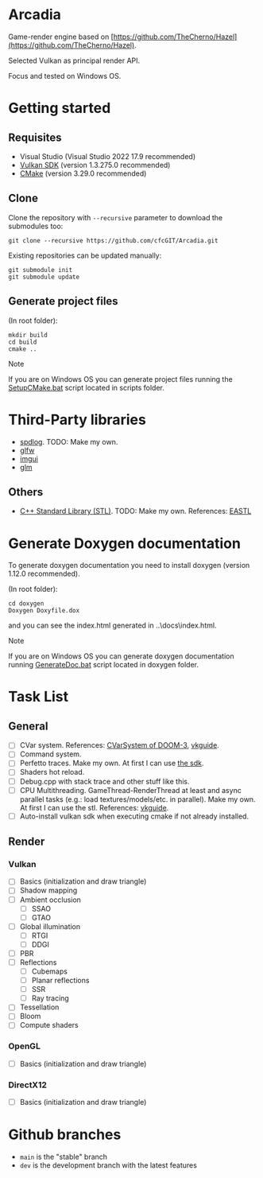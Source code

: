 # Arcadia

Game-render engine based on [https://github.com/TheCherno/Hazel](https://github.com/TheCherno/Hazel).

Selected Vulkan as principal render API.

Focus and tested on Windows OS.

# Getting started

## Requisites

- Visual Studio (Visual Studio 2022 17.9 recommended)
- [Vulkan SDK](https://vulkan.lunarg.com/sdk/home) (version 1.3.275.0 recommended)
- [CMake](https://cmake.org/download/) (version 3.29.0 recommended)

## Clone

Clone the repository with `--recursive` parameter to download the submodules too:
```
git clone --recursive https://github.com/cfcGIT/Arcadia.git
```

Existing repositories can be updated manually:
```
git submodule init
git submodule update
```

## Generate project files

(In root folder):
```
mkdir build
cd build
cmake ..
```

> [!NOTE]
> If you are on Windows OS you can generate project files running the [SetupCMake.bat](https://github.com/cfcGIT/Arcadia/blob/main/scripts/SetupCMake.bat) script located in scripts folder.

# Third-Party libraries

- [spdlog](https://github.com/gabime/spdlog). TODO: Make my own.
- [glfw](https://github.com/glfw/glfw)
- [imgui](https://github.com/ocornut/imgui)
- [glm](https://github.com/g-truc/glm)

## Others

- [C++ Standard Library (STL)](https://learn.microsoft.com/en-us/cpp/standard-library/cpp-standard-library-overview?view=msvc-170). TODO: Make my own. References: [EASTL](https://github.com/electronicarts/EASTL)

# Generate Doxygen documentation

To generate doxygen documentation you need to install doxygen (version 1.12.0 recommended).

(In root folder):
```
cd doxygen
Doxygen Doxyfile.dox
```
and you can see the index.html generated in ..\docs\index.html.

> [!NOTE]
> If you are on Windows OS you can generate doxygen documentation running [GenerateDoc.bat](https://github.com/cfcGIT/Arcadia/blob/main/doxygen/GenerateDoc.bat) script located in doxygen folder.

# Task List

## General

- [ ] CVar system. References: [CVarSystem of DOOM-3](https://github.com/id-Software/DOOM-3/blob/master/neo/framework/CVarSystem.h), [vkguide](https://vkguide.dev/docs/extra-chapter/cvar_system/).
- [ ] Command system.
- [ ] Perfetto traces. Make my own. At first I can use [the sdk](https://perfetto.dev/docs/instrumentation/tracing-sdk).
- [ ] Shaders hot reload.
- [ ] Debug.cpp with stack trace and other stuff like this.
- [ ] CPU Multithreading. GameThread-RenderThread at least and async parallel tasks (e.g.: load textures/models/etc. in parallel). Make my own. At first I can use the stl. References: [vkguide](https://vkguide.dev/docs/extra-chapter/multithreading/).
- [ ] Auto-install vulkan sdk when executing cmake if not already installed.

## Render

### Vulkan

- [ ] Basics (initialization and draw triangle)
- [ ] Shadow mapping
- [ ] Ambient occlusion
    - [ ] SSAO
    - [ ] GTAO
- [ ] Global illumination
    - [ ] RTGI
    - [ ] DDGI
- [ ] PBR
- [ ] Reflections
    - [ ] Cubemaps
    - [ ] Planar reflections
    - [ ] SSR
    - [ ] Ray tracing
- [ ] Tessellation
- [ ] Bloom
- [ ] Compute shaders

### OpenGL

- [ ] Basics (initialization and draw triangle)

### DirectX12

- [ ] Basics (initialization and draw triangle)

# Github branches

- `main` is the "stable" branch
- `dev` is the development branch with the latest features
